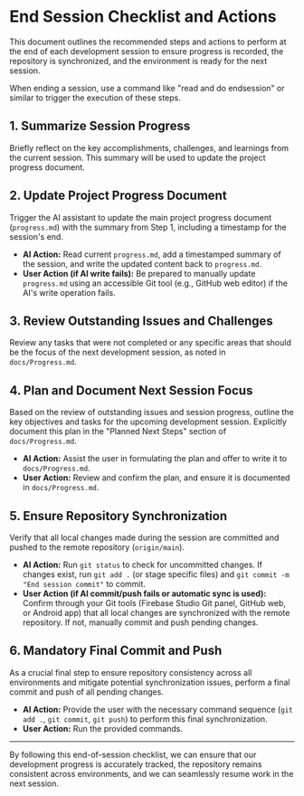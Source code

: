 # End Session Checklist and Actions

This document outlines the recommended steps and actions to perform at the end of each development session to ensure progress is recorded, the repository is synchronized, and the environment is ready for the next session.

When ending a session, use a command like "read and do endsession" or similar to trigger the execution of these steps.

## 1. Summarize Session Progress

Briefly reflect on the key accomplishments, challenges, and learnings from the current session. This summary will be used to update the project progress document.

## 2. Update Project Progress Document

Trigger the AI assistant to update the main project progress document (`progress.md`) with the summary from Step 1, including a timestamp for the session's end.

*   **AI Action:** Read current `progress.md`, add a timestamped summary of the session, and write the updated content back to `progress.md`.
*   **User Action (if AI write fails):** Be prepared to manually update `progress.md` using an accessible Git tool (e.g., GitHub web editor) if the AI's write operation fails.

## 3. Review Outstanding Issues and Challenges

Review any tasks that were not completed or any specific areas that should be the focus of the next development session, as noted in `docs/Progress.md`.

## 4. Plan and Document Next Session Focus

Based on the review of outstanding issues and session progress, outline the key objectives and tasks for the upcoming development session. Explicitly document this plan in the "Planned Next Steps" section of `docs/Progress.md`.

*   **AI Action:** Assist the user in formulating the plan and offer to write it to `docs/Progress.md`.
*   **User Action:** Review and confirm the plan, and ensure it is documented in `docs/Progress.md`.

## 5. Ensure Repository Synchronization

Verify that all local changes made during the session are committed and pushed to the remote repository (`origin/main`).

*   **AI Action:** Run `git status` to check for uncommitted changes. If changes exist, run `git add .` (or stage specific files) and `git commit -m "End session commit"` to commit.
*   **User Action (if AI commit/push fails or automatic sync is used):** Confirm through your Git tools (Firebase Studio Git panel, GitHub web, or Android app) that all local changes are synchronized with the remote repository. If not, manually commit and push pending changes.

## 6. Mandatory Final Commit and Push

As a crucial final step to ensure repository consistency across all environments and mitigate potential synchronization issues, perform a final commit and push of all pending changes.

*   **AI Action:** Provide the user with the necessary command sequence (`git add .`, `git commit`, `git push`) to perform this final synchronization.
*   **User Action:** Run the provided commands.

---

By following this end-of-session checklist, we can ensure that our development progress is accurately tracked, the repository remains consistent across environments, and we can seamlessly resume work in the next session.
